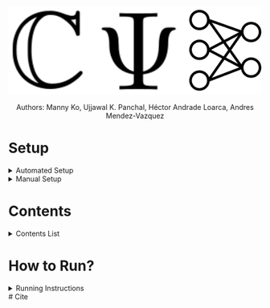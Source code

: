 <div align="center">
	<a href = "https://arxiv.org/">
		<img width = "850" src = "./imgs/coshnet-logo.svg"></a></img>
		
<div><p>Authors: Manny Ko, Ujjawal K. Panchal, Héctor Andrade Loarca, Andres Mendez-Vazquez</p></div>
</div>



# Setup

<details>
	<summary>Automated Setup</summary>
	<ol>
		<li> Create a virtualenv at the root of the repo: <code>python -m venv venv4coshnet</code> </li>
		<li> Activate venv4coshnet:
			<ul>
				<li> Windows: <code>venv4coshnet\Scripts\activate</code> </li>
				<li> Linux/MacOS: <code>source venv4coshnet/bin/activate</code> </li>
			</ul> 
		</li>
		<li> Run setup.py:
			<ul>
				<li> with <code>CUDA</code>: <code>python setup.py</code> </li>
				<li> without <code>CUDA</code>: <code>python setup.py --no-cuda</code> </li>
				<li> use <code>--no-venv</code> to disable venv check (e.g. inside a docker) </li>
			</ul>
		</li>	
	</ol>

</details>

<details>
	<summary>Manual Setup</summary>
	<ul>
		<li> Please follow: <code><a href = "./setup.txt">setup.txt</a></code></li>
	</ul>
</details>

# Contents
<details>
	<summary>Contents List</summary>
	<ol>
		<li> <a href = "./code/">code</a>: Contains all code essential to run experiments in this repo. </li>
		<li> <a href = "./libs/">libs</a>: Contains all custom-made and collected libs and modules we use for our experiments.
						   (Installed automatically in setup.txt)</li>
		<li> <a href = "./data/">data</a>: Folder where datasets are present. Created automatically when running for first time.</li>
		<li> <a href = "./setup.txt">setup</a>: Steps for setting up repo.</li>
		<li> <a href = "./requirements.txt">requirements</a>: requirements file.</li>
		<li> <a href = "./changelog.md">changelog</a>: all changes relevant to releases, branch prs,
							       or any other general notes needed for maintenance.</li>
	</ol>
</details>

# How to Run?
<details>
	<summary>Running Instructions</summary>
	<code>cd <a href = "./code/">code/</a></code>. Following are the possible cases:
	<div>
	<ol>
		<li> Running our models:  run: <code>python <a href = "./code/test_fashion.py">test_fashion.py</a> --help</code>
		     to see several arguments you are allowed to tune.
		     The default will use the 10k test set of Fashion to train and the 60k training set to test. </li>
		<li> Running resnet(18|50): run: <code>python <a href = "./code/test_resnet.py">test_resnet.py</a> --help</code>
		     to see several arguments you are allowed to set. </li>
	</ol>
	</div>
</details>
# Cite

